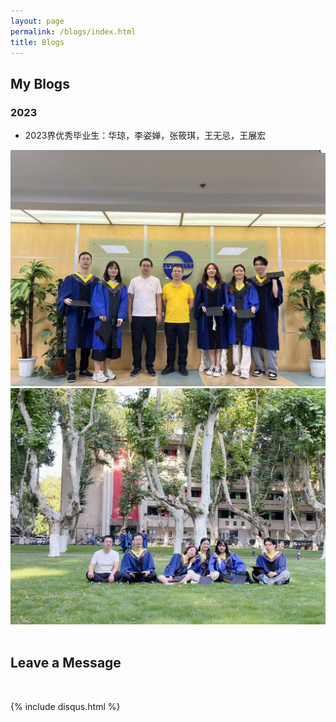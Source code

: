 ```yaml
---
layout: page
permalink: /blogs/index.html
title: Blogs
---
```


## My Blogs

### 2023

- 2023界优秀毕业生：华琼，李姿婵，张筱琪，王无忌，王展宏

<div class="third">
<img src="/images/2023Grad1.jpg">
<img src="/images/2023Grad2.jpg">
</div>


<br>

## Leave a Message

<br>

{% include disqus.html %} 

<br>
